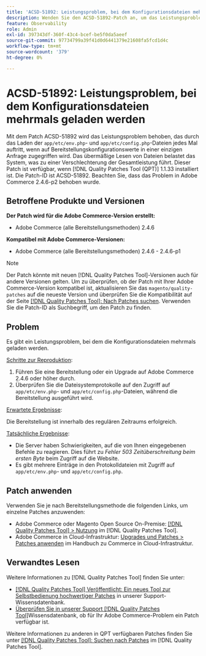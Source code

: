 ```yaml
---
title: 'ACSD-51892: Leistungsproblem, bei dem Konfigurationsdateien mehrmals geladen werden'
description: Wenden Sie den ACSD-51892-Patch an, um das Leistungsproblem von Adobe Commerce zu beheben, bei dem Konfigurationsdateien während der Bereitstellung mehrmals geladen werden.
feature: Observability
role: Admin
exl-id: 397343df-360f-43c4-bcef-be5f0da5aeef
source-git-commit: 97734799a39f41d0d6441379e21608fa5fcd1d4c
workflow-type: tm+mt
source-wordcount: '379'
ht-degree: 0%

---
```


# ACSD-51892: Leistungsproblem, bei dem Konfigurationsdateien mehrmals geladen werden

Mit dem Patch ACSD-51892 wird das Leistungsproblem behoben, das durch das Laden der `app/etc/env.php`- und `app/etc/config.php`-Dateien jedes Mal auftritt, wenn auf Bereitstellungskonfigurationswerte in einer einzigen Anfrage zugegriffen wird. Das übermäßige Lesen von Dateien belastet das System, was zu einer Verschlechterung der Gesamtleistung führt. Dieser Patch ist verfügbar, wenn [!DNL Quality Patches Tool (QPT)] 1.1.33 installiert ist. Die Patch-ID ist ACSD-51892. Beachten Sie, dass das Problem in Adobe Commerce 2.4.6-p2 behoben wurde.

## Betroffene Produkte und Versionen

**Der Patch wird für die Adobe Commerce-Version erstellt:**

* Adobe Commerce (alle Bereitstellungsmethoden) 2.4.6

**Kompatibel mit Adobe Commerce-Versionen:**

* Adobe Commerce (alle Bereitstellungsmethoden) 2.4.6 - 2.4.6-p1

>[!NOTE]
>
>Der Patch könnte mit neuen [!DNL Quality Patches Tool]-Versionen auch für andere Versionen gelten. Um zu überprüfen, ob der Patch mit Ihrer Adobe Commerce-Version kompatibel ist, aktualisieren Sie das `magento/quality-patches` auf die neueste Version und überprüfen Sie die Kompatibilität auf der Seite [[!DNL Quality Patches Tool]: Nach Patches suchen](https://experienceleague.adobe.com/tools/commerce-quality-patches/index.html?lang=de). Verwenden Sie die Patch-ID als Suchbegriff, um den Patch zu finden.

## Problem

Es gibt ein Leistungsproblem, bei dem die Konfigurationsdateien mehrmals geladen werden.

<u>Schritte zur Reproduktion</u>:

1. Führen Sie eine Bereitstellung oder ein Upgrade auf Adobe Commerce 2.4.6 oder höher durch.
1. Überprüfen Sie die Dateisystemprotokolle auf den Zugriff auf `app/etc/env.php`- und `app/etc/config.php`-Dateien, während die Bereitstellung ausgeführt wird.

<u>Erwartete Ergebnisse</u>:

Die Bereitstellung ist innerhalb des regulären Zeitraums erfolgreich.

<u>Tatsächliche Ergebnisse</u>:

* Die Server haben Schwierigkeiten, auf die von Ihnen eingegebenen Befehle zu reagieren. Dies führt zu *Fehler 503 Zeitüberschreitung beim ersten Byte* beim Zugriff auf die Website.
* Es gibt mehrere Einträge in den Protokolldateien mit Zugriff auf `app/etc/env.php`- und `app/etc/config.php`.

## Patch anwenden

Verwenden Sie je nach Bereitstellungsmethode die folgenden Links, um einzelne Patches anzuwenden:

* Adobe Commerce oder Magento Open Source On-Premise: [[!DNL Quality Patches Tool] > Nutzung](https://experienceleague.adobe.com/docs/commerce-operations/tools/quality-patches-tool/usage.html?lang=de) im [!DNL Quality Patches Tool].
* Adobe Commerce in Cloud-Infrastruktur: [Upgrades und Patches > Patches anwenden](https://experienceleague.adobe.com/docs/commerce-cloud-service/user-guide/develop/upgrade/apply-patches.html?lang=de) im Handbuch zu Commerce in Cloud-Infrastruktur.

## Verwandtes Lesen

Weitere Informationen zu [!DNL Quality Patches Tool] finden Sie unter:

* [[!DNL Quality Patches Tool] Veröffentlicht: Ein neues Tool zur Selbstbedienung hochwertiger Patches](/help/announcements/adobe-commerce-announcements/magento-quality-patches-released-new-tool-to-self-serve-quality-patches.md) in unserer Support-Wissensdatenbank.
* [Überprüfen Sie in unserer Support [!DNL Quality Patches Tool]](/help/support-tools/patches-available-in-qpt-tool/check-patch-for-magento-issue-with-magento-quality-patches.md)Wissensdatenbank, ob für Ihr Adobe Commerce-Problem ein Patch verfügbar ist.

Weitere Informationen zu anderen in QPT verfügbaren Patches finden Sie unter [[!DNL Quality Patches Tool]: Suchen nach Patches](https://experienceleague.adobe.com/tools/commerce-quality-patches/index.html?lang=de) im [!DNL Quality Patches Tool].
